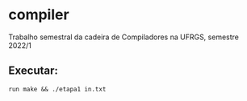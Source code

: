 # compiler
Trabalho semestral da cadeira de Compiladores na UFRGS, semestre 2022/1

## Executar:
`run make && ./etapa1 in.txt`
